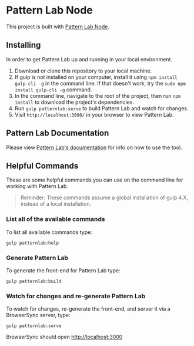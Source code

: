 # Pattern Lab Node

This project is built with [Pattern Lab Node](https://github.com/pattern-lab/edition-node-gulp).

## Installing

In order to get Pattern Lab up and running in your local environment.

1. Download or clone this repository to your local machine.
2. If gulp is not installed on your computer, install it using `npm install gulp-cli -g` in the command line. If that doesn't work, try the `sudo npm install gulp-cli -g` command.
3. In the command line, navigate to the root of the project, then run `npm install` to download the project's dependencies.
4. Run `gulp patternlab:serve` to build Pattern Lab and watch for changes.
5. Visit `http://localhost:3000/` in your browser to view Pattern Lab.

## Pattern Lab Documentation

Please view [Pattern Lab's documentation](http://patternlab.io/docs/index.html) for info on how to use the tool.

## Helpful Commands

These are some helpful commands you can use on the command line for working with Pattern Lab.

> Reminder: These commands assume a global installation of gulp 4.X, instead of a local installation.

### List all of the available commands

To list all available commands type:

    gulp patternlab:help

### Generate Pattern Lab

To generate the front-end for Pattern Lab type:

    gulp patternlab:build

### Watch for changes and re-generate Pattern Lab

To watch for changes, re-generate the front-end, and server it via a BrowserSync server, type:

    gulp patternlab:serve

BrowserSync should open [http://localhost:3000](http://localhost:3000)
